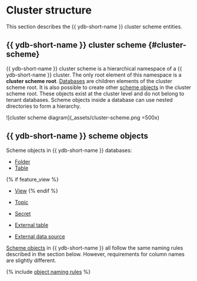 # Cluster structure

This section describes the {{ ydb-short-name }} cluster scheme entities.

## {{ ydb-short-name }} cluster scheme {#cluster-scheme}

{{ ydb-short-name }} cluster scheme is a hierarchical namespace of a {{ ydb-short-name }} cluster. The only root element of this namespace is a **cluster scheme root**. [Databases](../../concepts/glossary.md#database) are children elements of the cluster scheme root. It is also possible to create other [scheme objects](../../concepts/glossary.md#scheme-object) in the cluster scheme root. These objects exist at the cluster level and do not belong to tenant databases. Scheme objects inside a database can use nested directories to form a hierarchy.

![cluster scheme diagram](_assets/cluster-scheme.png =500x)

## {{ ydb-short-name }} scheme objects

Scheme objects in {{ ydb-short-name }} databases:

* [Folder](dir.md)
* [Table](table.md)

{% if feature_view %}
* [View](view.md)
{% endif %}

* [Topic](../topic.md)
* [Secret](secrets.md)
* [External table](external_table.md)
* [External data source](external_data_source.md)

[Scheme objects](../../concepts/glossary.md#scheme-object) in {{ ydb-short-name }} all follow the same naming rules described in the section below. However, requirements for column names are slightly different.

{% include [object naming rules](./_includes/object-naming-rules.md) %}
